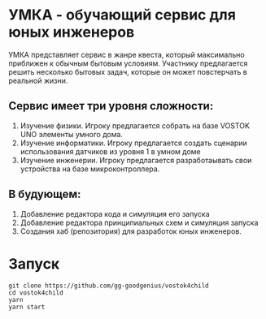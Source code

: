 # УМКА - обучающий сервис для юных инженеров
УМКА представляет сервис в жанре квеста, который максимально приближен к обычным бытовым условиям. Участнику предлагается решить несколько бытовых задач, которые он может повстерчать в реальной жизни. 

## Сервис имеет три уровня сложности:
1. Изучение физики. Игроку предлагается собрать на базе VOSTOK UNO элементы умного дома.
2. Изучение информатики. Игроку предлагается создать сценарии использования датчиков из уровня 1 в умном доме
3. Изучение инженерии. Игроку предлагается разработаывать свои устройства на базе микроконтроллера.

## В будующем:
1. Добавление редактора кода и симуляция его запуска
2. Добавление редактора принципиальных схем и симуляция запуска
3. Создания хаб (репозитория) для разработок юных инженеров.

# Запуск
``` 
git clone https://github.com/gg-goodgenius/vostok4child
cd vostok4child
yarn
yarn start
```
